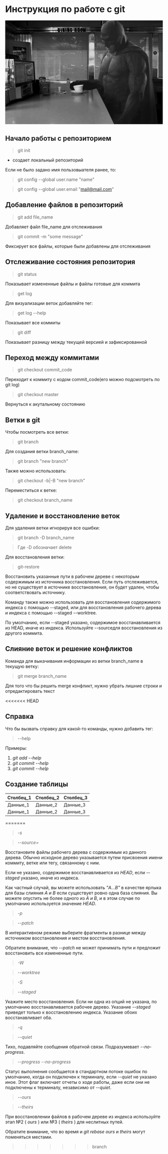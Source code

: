# Инструкция по работе с git 

![error](123.jpg)

## Начало работы с репозиторием
>git init

* создает локальный репозиторий 

Если не было задано имя пользовыателя ранее, то:
>git config --global user.name "name"

>git config --global user.email  "mail@mail.com"

## Добавление файлов в репозиторий 
> git add file_name

Добавляет файл file_name для отслеживания

> git commit -m "some message"

Фиксирует все файлы, которые были добавлены для отслеживания

## Отслеживание состояния репозитория 
> git status

Показывает измененные файлы и файлы готовые для коммита
> get log

Для визуализации веток добавляйте тег:
>get log --help

Показывает все коммиты
> git diff

Показывает разницу между текущей версией и зафиксированной 

## Переход между коммитами
> git checkout commit_code

Переходит к коммиту с кодом commit_code(его можно подсмотреть по git log)

> git checkout master

Вернуться к акутальному состоянию


## Ветки в git

Чтобы посмотреть все ветки:

>git branch 

Для создания ветки branch_name:

>git branch "new branch"

Также можно использовать:

>git checkout -b|-B "new branch"

Переместиться к ветке:

>git checkout branch_name

## Удаление и восстановление веток

Для удаления ветки игнорируя все ошибки:

>git branch -D branch_name

>Где -D обозначает delete

Для восстановления ветки:

>git-restore

Восстановить указанные пути в рабочем дереве с некоторым содержимым из источника восстановления. Если путь отслеживается, но не существует в источнике восстановления, он будет удален, чтобы соответствовать источнику.

Команду также можно использовать для восстановления содержимого индекса с помощью --staged, или для восстановления рабочего дерева и индекса с помощью --staged --worktree.

По умолчанию, если --staged указано, содержимое восстанавливается из HEAD, иначе из индекса. Используйте --sourceдля восстановления из другого коммита.

## Слияние веток и решение конфликтов

Команда для выкачивания информации из ветки branch_name в текущую ветку:

>git merge branch_name

Для того что бы решить merge конфликт, нужно убрать лишние строки и отредактировать текст

<<<<<<< HEAD
## Справка
Что бы вызвать справку для какой-то команды, нужно добавить тег:
>--help

Примеры:

1. *git add --help*
2. *git commit --help*
3. *git commit --help*


## Создание таблицы

Столбец_1|Столбец_2|Столбец_3
---|---|---
Данные_1|Данные_2|Данные_3
Данные_1|Данные_2|Данные_3
=======

>*-s <tree>*

>*--source=<tree>*

Восстановите файлы рабочего дерева с содержимым из данного дерева. Обычно исходное дерево указывается путем присвоения имени коммиту, ветке или тегу, связанному с ним.

Если не указано, содержимое восстанавливается из *HEAD*, если *--staged* указано, иначе из индекса.

Как частный случай, вы можете использовать *"A...B"* в качестве ярлыка для базы слияния *A и B* если существует ровно одна база слияния. Вы можете опустить не более одного из *A и B*, и в этом случае по умолчанию используется значение *HEAD*.

>*-p*

>*--patch*

В интерактивном режиме выберите фрагменты в разнице между источником восстановления и местом восстановления.

Обратите внимание, что *--patch* не может принимать пути и предложит восстановить все измененные пути.

>*-W*

>*--worktree*

>*-S*

>*--staged*

Укажите место восстановления. Если ни одна из опций не указана, по умолчанию восстанавливается рабочее дерево. Указание *--staged* приведет только к восстановлению индекса. Указание обоих восстанавливает оба.

>*-q*

>*--quiet*

Тихо, подавляйте сообщения обратной связи. Подразумевает *--no-progress*.

>*--progress*
>*--no-progress*

Статус выполнения сообщается в стандартном потоке ошибок по умолчанию, когда он подключен к терминалу, если *--quiet* не указано иное. Этот флаг включает отчеты о ходе работы, даже если они не подключены к терминалу, независимо от *--quiet*.

>*--ours*

>*--theirs*

При восстановлении файлов в рабочем дереве из индекса используйте этап №2 ( *ours* ) или №3 ( *theirs* ) для неслитных путей.

Обратите внимание, что во время и *git rebase
ours* и *theirs* могут поменяться местами.

>>>>>>> branch
